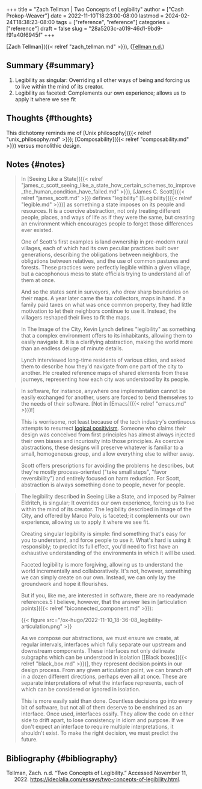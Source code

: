 +++
title = "Zach Tellman | Two Concepts of Legibility"
author = ["Cash Prokop-Weaver"]
date = 2022-11-10T18:23:00-08:00
lastmod = 2024-02-24T18:38:23-08:00
tags = ["reference", "reference"]
categories = ["reference"]
draft = false
slug = "28a5203c-a019-46d1-9bd9-f91a40f6945f"
+++

[Zach Tellman]({{< relref "zach_tellman.md" >}}), (<a href="#citeproc_bib_item_1">Tellman n.d.</a>)


## Summary {#summary}

1.  Legibility as singular: Overriding all other ways of being and forcing us to live within the mind of its creator.
2.  Legibility as faceted: Complements our own experience; allows us to apply it where we see fit


## Thoughts {#thoughts}

This dichotomy reminds me of [Unix philosophy]({{< relref "unix_philosophy.md" >}}); [Composability]({{< relref "composability.md" >}}) versus monolithic design.


## Notes {#notes}

> In [Seeing Like a State]({{< relref "james_c_scott_seeing_like_a_state_how_certain_schemes_to_improve_the_human_condition_have_failed.md" >}}), [James C. Scott]({{< relref "james_scott.md" >}}) defines "legibility" [[Legibility]({{< relref "legible.md" >}})] as something a state imposes on its people and resources. It is a coercive abstraction, not only treating different people, places, and ways of life as if they were the same, but creating an environment which encourages people to forget those differences ever existed.
>
> One of Scott's first examples is land ownership in pre-modern rural villages, each of which had its own peculiar practices built over generations, describing the obligations between neighbors, the obligations between relatives, and the use of common pastures and forests. These practices were perfectly legible within a given village, but a cacophonous mess to state officials trying to understand all of them at once.
>
> And so the states sent in surveyors, who drew sharp boundaries on their maps. A year later came the tax collectors, maps in hand. If a family paid taxes on what was once common property, they had little motivation to let their neighbors continue to use it. Instead, the villagers reshaped their lives to fit the maps.
>
> In The Image of the City, Kevin Lynch defines "legibility" as something that a complex environment offers to its inhabitants, allowing them to easily navigate it. It is a clarifying abstraction, making the world more than an endless deluge of minute details.
>
> Lynch interviewed long-time residents of various cities, and asked them to describe how they'd navigate from one part of the city to another. He created reference maps of shared elements from these journeys, representing how each city was understood by its people.

<!--quoteend-->

> In software, for instance, anywhere one implementation cannot be easily exchanged for another, users are forced to bend themselves to the needs of their software. [Not in [Emacs]({{< relref "emacs.md" >}})!]
>
> This is worrisome, not least because of the tech industry's continuous attempts to resurrect [logical positivism](https://en.wikipedia.org/wiki/Logical_positivism). Someone who claims their design was conceived from first principles has almost always injected their own biases and incuriosity into those principles. As coercive abstractions, these designs will preserve whatever is familiar to a small, homogeneous group, and allow everything else to wither away.
>
> Scott offers prescriptions for avoiding the problems he describes, but they're mostly process-oriented ("take small steps", "favor reversibility") and entirely focused on harm reduction. For Scott, abstraction is always something done to people, never for people.

<!--quoteend-->

> The legibility described in Seeing Like a State, and imposed by Palmer Eldritch, is singular; It overrides our own experience, forcing us to live within the mind of its creator. The legibility described in Image of the City, and offered by Marco Polo, is faceted; it complements our own experience, allowing us to apply it where we see fit.
>
> Creating singular legibility is simple: find something that's easy for you to understand, and force people to use it. What's hard is using it responsibly; to predict its full effect, you'd need to first have an exhaustive understanding of the environments in which it will be used.
>
> Faceted legibility is more forgiving, allowing us to understand the world incrementally and collaboratively. It's not, however, something we can simply create on our own. Instead, we can only lay the groundwork and hope it flourishes.
>
> But if you, like me, are interested in software, there are no readymade references.5 I believe, however, that the answer lies in [articulation points]({{< relref "biconnected_component.md" >}}):
>
> {{< figure src="/ox-hugo/2022-11-10_18-36-08_legibility-articulation.png" >}}
>
> As we compose our abstractions, we must ensure we create, at regular intervals, interfaces which fully separate our upstream and downstream components. These interfaces not only delineate subgraphs which can be understood in isolation [[Black boxes]({{< relref "black_box.md" >}})], they represent decision points in our design process. From any given articulation point, we can branch off in a dozen different directions, perhaps even all at once. These are separate interpretations of what the interface represents, each of which can be considered or ignored in isolation.
>
> This is more easily said than done. Countless decisions go into every bit of software, but not all of them deserve to be enshrined as an interface. Once used, interfaces ossify. They allow the code on either side to drift apart, to lose consistency in idiom and purpose. If we don't expect an interface to require multiple interpretations, it shouldn't exist. To make the right decision, we must predict the future.


## Bibliography {#bibliography}

<style>.csl-entry{text-indent: -1.5em; margin-left: 1.5em;}</style><div class="csl-bib-body">
  <div class="csl-entry"><a id="citeproc_bib_item_1"></a>Tellman, Zach. n.d. “Two Concepts of Legibility.” Accessed November 11, 2022. <a href="https://ideolalia.com/essays/two-concepts-of-legibility.html">https://ideolalia.com/essays/two-concepts-of-legibility.html</a>.</div>
</div>
